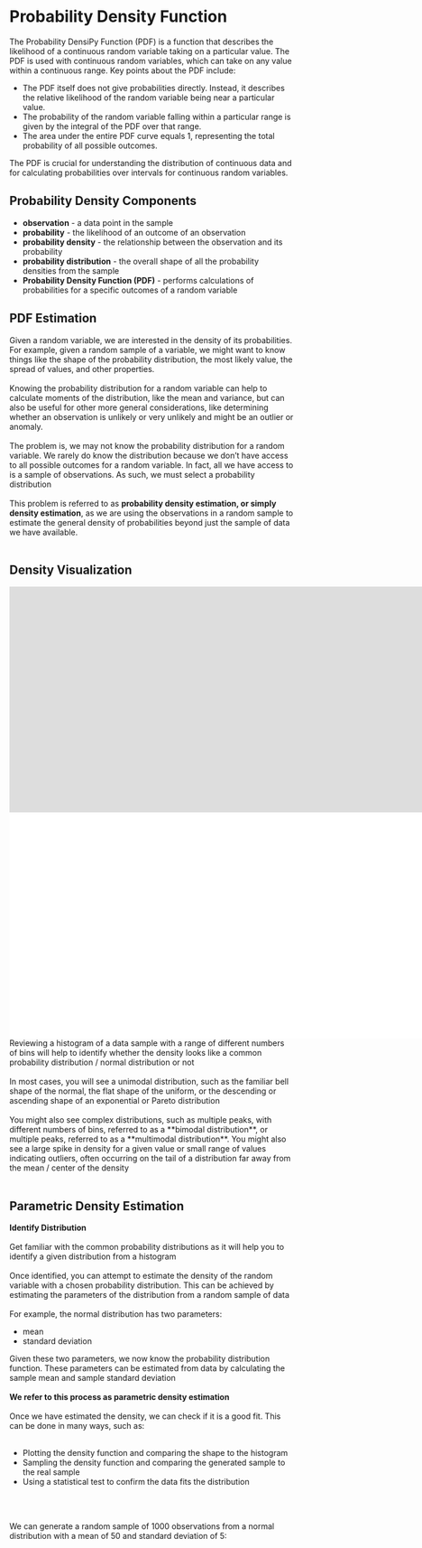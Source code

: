 # Probability Density Function
The Probability DensiPy Function (PDF) is a function that describes the likelihood of a continuous random variable taking on a particular value. The PDF is used with continuous random variables, which can take on any value within a continuous range. Key points about the PDF include:

- The PDF itself does not give probabilities directly. Instead, it describes the relative likelihood of the random variable being near a particular value.
- The probability of the random variable falling within a particular range is given by the integral of the PDF over that range.
- The area under the entire PDF curve equals 1, representing the total probability of all possible outcomes.

The PDF is crucial for understanding the distribution of continuous data and for calculating probabilities over intervals for continuous random variables.

## Probability Density Components
* **observation** - a data point in the sample
* **probability** - the likelihood of an outcome of an observation 
* **probability density** - the relationship between the observation and its probability 
* **probability distribution** - the overall shape of all the probability densities from the sample
* **Probability Density Function (PDF)** - performs calculations of probabilities for a specific outcomes of a random variable

## PDF Estimation
Given a random variable, we are interested in the density of its probabilities. For example, given a random sample of a variable, we might want to know things like the shape of the probability distribution, the most likely value, the spread of values, and other properties.<br><br>
Knowing the probability distribution for a random variable can help to calculate moments of the distribution, like the mean and variance, but can also be useful for other more general considerations, like determining whether an observation is unlikely or very unlikely and might be an outlier or anomaly.<br><br>
The problem is, we may not know the probability distribution for a random variable. We rarely do know the distribution because we don’t have access to all possible outcomes for a random variable. In fact, all we have access to is a sample of observations. As such, we must select a probability distribution<br><br>
This problem is referred to as <b>probability density estimation, or simply density estimation</b>, as we are using the observations in a random sample to estimate the general density of probabilities beyond just the sample of data we have available.<br><br>

## Density Visualization
<iframe src="https://bytes0211.github.io/distributions/bokeh/density1.html"
     sandbox="allow-same-origin allow-scripts"
     width="500%"
     height="400"
     scrolling="no"
     seamless="seamless"
     frameborder="0">
</iframe>
<iframe src="/https://bytes0211.github.io/distributions/bokeh/density1-data.html"
     sandbox="allow-same-origin allow-scripts"
     width="500%"
     height="400"
     scrolling="no"
     seamless="seamless"
     frameborder="0">
</iframe>
Reviewing a histogram of a data sample with a range of different numbers of bins will help to identify whether the density looks like a common probability distribution / normal distribution or not<br>
<br>
In most cases, you will see a unimodal distribution, such as the familiar bell shape of the normal, the flat shape of the uniform, or the descending or ascending shape of an exponential or Pareto distribution<br>
<br>
You might also see complex distributions, such as multiple peaks, with different numbers of bins, referred to as a **bimodal distribution**, or multiple peaks, referred to as a **multimodal distribution**. You might also see a large spike in density for a given value or small range of values indicating outliers, often occurring on the tail of a distribution far away from the mean / center of the density<br>
<br>

## Parametric Density Estimation

**Identify Distribution**
<br><br>
Get familiar with the common probability distributions as it will help you to identify a given distribution from a histogram<br>
<br>
Once identified, you can attempt to estimate the density of the random variable with a chosen probability distribution. This can be achieved by estimating the parameters of the distribution from a random sample of data<br>
<br>
For example, the normal distribution has two parameters:<br>

* mean
* standard deviation

 Given these two parameters, we now know the probability distribution function. These parameters can be estimated from data by calculating the sample mean and sample standard deviation<br>
 <br>
 **We refer to this process as parametric density estimation**<br>
 <br>
 Once we have estimated the density, we can check if it is a good fit. This can be done in many ways, such as:<br>
 <br>
 * Plotting the density function and comparing the shape to the histogram
 * Sampling the density function and comparing the generated sample to the real sample
 * Using a statistical test to confirm the data fits the distribution
<br>
<br>

We can generate a random sample of 1000 observations from a normal distribution with a mean of 50 and standard deviation of 5:


